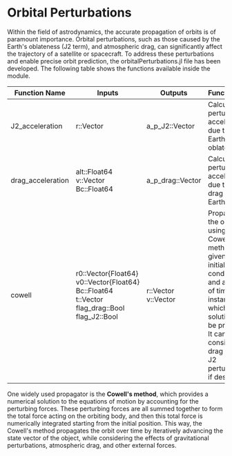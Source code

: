 # Orbital Perturbations

Within the field of astrodynamics, the accurate propagation of orbits is of paramount importance. Orbital perturbations, such as those caused by the Earth's oblateness (J2 term), and atmospheric drag, can significantly affect the trajectory of a satellite or spacecraft. To address these perturbations and enable precise orbit prediction, the orbitalPerturbations.jl file has been developed. The following table shows the functions available inside the module.

| **Function Name**        | **Inputs**                                                                                     | **Outputs**                | **Functionality**                                                                                        |
|----------------------|--------------------------------------------------------------------------------------------|------------------------|-----------------------------------------------------------------------------------------------------------|
| J2\_acceleration      | r::Vector                                                                                 | a\_p\_J2::Vector         | Calculate the perturbation acceleration due to the Earth's oblateness.                                    |
| drag_acceleration    | alt::Float64  v::Vector  Bc::Float64                                                   | a\_p\_drag::Vector       | Calculate the perturbation acceleration due to the drag on Earth.                                         |
| cowell               | r0::Vector{Float64}  v0::Vector{Float64}  Bc::Float64  t::Vector  flag\_drag::Bool  flag\_J2::Bool | r::Vector  v::Vector | Propagate the orbit using Cowell's method given the initial conditions and a vector of time instants for which the solution will be provided. It can consider the drag and/or J2 perturbations if desired. |

One widely used propagator is the **Cowell's method**, which provides a numerical solution to the equations of motion by accounting for the perturbing forces. These perturbing forces are all summed together to form the total force acting on the orbiting body, and then this total force is numerically integrated starting from the initial position. This way, the Cowell's method propagates the orbit over time by iteratively advancing the state vector of the object, while considering the effects of gravitational perturbations, atmospheric drag, and other external forces.
